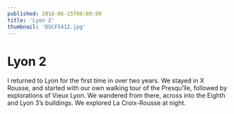 ```yaml
---
published: 2018-06-15T00:00:99
title: 'Lyon 2'
thumbnail: 'DSCF5412.jpg'
---
```

# Lyon 2

I returned to Lyon for the first time in over two years. We stayed in X Rousse, and started with our own walking tour of the Presqu’île, followed by explorations of Vieux Lyon. We wandered from there, across into the Eighth and Lyon 3’s buildings. We explored La Croix-Rousse at night.
